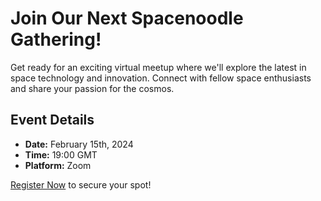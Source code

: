 # Join Our Next Spacenoodle Gathering!

Get ready for an exciting virtual meetup where we'll explore the latest in space technology and innovation. Connect with fellow space enthusiasts and share your passion for the cosmos.

## Event Details
- **Date:** February 15th, 2024
- **Time:** 19:00 GMT
- **Platform:** Zoom

[Register Now](#) to secure your spot! 